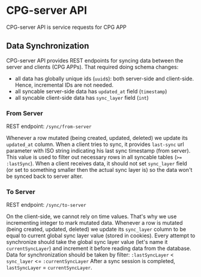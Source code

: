 # CPG-server API

CPG-server API is service requests for CPG APP

## Data Synchronization

CPG-server API provides REST endpoints for syncing data between the server and clients (CPG APPs).
That required doing schema changes:

- all data has globally unique ids (`uuid`s): both server-side and client-side. Hence, incremental IDs are not needed.
- all syncable server-side data has `updated_at` field (`timestamp`)
- all syncable client-side data has `sync_layer` field (`int`)

### From Server

REST endpoint: `/sync/from-server`

Whenever a row mutated (being created, updated, deleted) we update its `updated_at` column.
When a client tries to sync, it provides `last-sync` url parameter with ISO string indicating his last sync timestamp (from server). This value is used to filter out necessary rows in all syncable tables (`>= :lastSync`).
When a client receives data, it should not set `sync_layer` field (or set to something smaller then the actual sync layer is) so the data won't be synced back to server alter.

### To Server

REST endpoint: `/sync/to-server`

On the client-side, we cannot rely on time values. That's why we use incrementing integer to mark mutated data.
Whenever a row is mutated (being created, updated, deleted) we update its `sync_layer` column to be equal to current global sync layer value (stored in cookies).
Every attempt to synchronize should take the global sync layer value (let's name it `currentSyncLayer`) and increment it before reading data from the database.
Data for synchronization should be taken by filter:
`:lastSyncLayer` < `sync_layer` \<\= `:currentSyncLayer`
After a sync session is completed, `lastSyncLayer` = `currentSyncLayer`.
